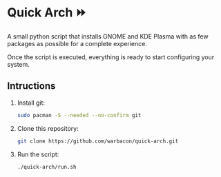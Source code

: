 # Quick Arch ⏩

A small python script that installs GNOME and KDE Plasma with as few packages
as possible for a complete experience.

Once the script is executed, everything is ready to start configuring
your system.

## Intructions

1. Install git:

    ```sh
    sudo pacman -S --needed --no-confirm git
    ```

2. Clone this repository:
    
    ```sh
    git clone https://github.com/warbacon/quick-arch.git
    ```

3. Run the script:

    ```sh
    ./quick-arch/run.sh
    ```
